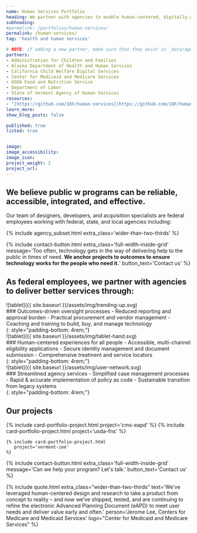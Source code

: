 ```yaml
---
name: Human Services Portfolio
heading: We partner with agencies to enable human-centered, digitally-assisted public benefits programs.
subheading:
#permalink: /portfolios/human-services/
permalink: /human-services/
tag: 'health and human services'

# NOTE: if adding a new partner, make sure that they exist in _data/agencies.yml
partners:
- Administration for Children and Families
- Alaska Department of Health and Human Services
- California Child Welfare Digital Services
- Center for Medicaid and Medicare Services
- USDA Food and Nutrition Service
- Department of Labor
- State of Vermont Agency of Human Services
resources:
- "[https://github.com/18F/human-services](https://github.com/18F/human-services)"
learn_more:
show_blog_posts: false

published: true
listed: true


image:
image_accessibility:
image_icon:
project_weight: 2
project_url:
---
```

## We believe public w programs can be reliable, accessible, integrated, and effective.

Our team of designers, developers, and acquisition specialists are federal employees working with federal, state, and local agencies including:

{% include agency_subset.html extra_class='wider-than-two-thirds' %}

{% include contact-button.html extra_class='full-width-inside-grid' message='<span class="normal-text">Too often, technology gets in the way of delivering help to the public in times of need. <b>We anchor projects to outcomes to ensure technology works for the people who need it.</b></span>' button_text='Contact us' %}

## As federal employees, we partner with agencies to deliver better services through:

<div class="usa-grid">
<div class="usa-width-one-sixth" markdown="1">
![tablet]({{ site.baseurl }}/assets/img/trending-up.svg)
</div>
<div class="usa-width-five-sixths" markdown="1">
### Outcomes-driven oversight processes
- Reduced reporting and approval burden
- Practical procurement and vendor management
- Coaching and training to build, buy, and manage technology
</div>
</div>
{: style="padding-bottom: 4rem;"}

<div class="usa-grid">
<div class="usa-width-one-sixth" markdown="1">
![tablet]({{ site.baseurl }}/assets/img/tablet-hand.svg)
</div>
<div class="usa-width-five-sixths" markdown="1">
### Human-centered experiences for all people
- Accessible, multi-channel eligibility applications
- Secure identity management and document submission
- Comprehensive treatment and service locators
</div>
</div>
{: style="padding-bottom: 4rem;"}


<div class="usa-grid">
<div class="usa-width-one-sixth" markdown="1">
![tablet]({{ site.baseurl }}/assets/img/user-network.svg)
</div>
<div class="usa-width-five-sixths" markdown="1">
### Streamlined agency services
- Simplified case management processes
- Rapid & accurate implementation of policy as code
- Sustainable transition from legacy systems
</div>
</div>
{: style="padding-bottom: 4rem;"}

<section class="usa-section full-width-inside-grid background-gray">
  <section class="usa-grid">
    <h2>Our projects</h2>
    {% include card-portfolio-project.html
       project='cms-eapd'
    %}
    {% include card-portfolio-project.html
       project='usda-fns'
    %}

    {% include card-portfolio-project.html
       project='vermont-iee'
    %}
  </section>
</section>

{% include contact-button.html extra_class='full-width-inside-grid' message='<span class="normal-text">Can we help your program? Let\'s talk.</span>' button_text='Contact us' %}

{% include quote.html extra_class="wider-than-two-thirds" text='We’ve leveraged human-centered design and research to take a product from concept to reality – and now we’ve shipped, tested, and are continuing to refine the electronic Advanced Planning Document (eAPD) to meet user needs and deliver value early and often.' person='Jerome Lee, Centers for Medicare and Medicaid Services' logo="Center for Medicaid and Medicare Services" %}
